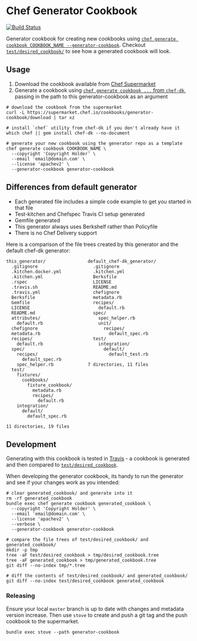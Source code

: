 # Chef Generator Cookbook

[![Build Status](https://travis-ci.org/atheiman/chef-generator-cookbook.svg?branch=master)](https://travis-ci.org/atheiman/chef-generator-cookbook)

Generator cookbook for creating new cookbooks using [`chef generate cookbook COOKBOOK_NAME --generator-cookbook`](https://docs.chef.io/ctl_chef.html#chef-generate-cookbook). Checkout [`test/desired_cookbook/`](./test/desired_cookbook/) to see how a generated cookbook will look.

## Usage

1. Download the cookbook available from [Chef Supermarket](https://supermarket.chef.io/cookbooks/generator-cookbook)
1. Generate a cookbook using [`chef generate cookbook ...` from `chef-dk`](https://docs.chef.io/ctl_chef.html#chef-generate-cookbook), passing in the path to this generator-cookbook as an argument

```shell
# download the cookbook from the supermarket
curl -L https://supermarket.chef.io/cookbooks/generator-cookbook/download | tar xz

# install `chef` utility from chef-dk if you don't already have it
which chef || gem install chef-dk --no-document

# generate your new cookbook using the generator repo as a template
chef generate cookbook COOKBOOK_NAME \
  --copyright 'Copyright Holder' \
  --email 'email@domain.com' \
  --license 'apachev2' \
  --generator-cookbook generator-cookbook
```

## Differences from default generator

- Each generated file includes a simple code example to get you started in that file
- Test-kitchen and Chefspec Travis CI setup generated
- Gemfile generated
- This generator always uses Berkshelf rather than Policyfile
- There is no Chef Delivery support

Here is a comparison of the file trees created by this generator and the default chef-dk generator:

```
this_generator/                default_chef-dk_generator/
  .gitignore                     .gitignore
  .kitchen.docker.yml            .kitchen.yml
  .kitchen.yml                   Berksfile
  .rspec                         LICENSE
  .travis.sh                     README.md
  .travis.yml                    chefignore
  Berksfile                      metadata.rb
  Gemfile                        recipes/
  LICENSE                          default.rb
  README.md                      spec/
  attributes/                      spec_helper.rb
    default.rb                     unit/
  chefignore                         recipes/
  metadata.rb                          default_spec.rb
  recipes/                       test/
    default.rb                     integration/
  spec/                              default/
    recipes/                           default_test.rb
      default_spec.rb
    spec_helper.rb             7 directories, 11 files
  test/
    fixtures/
      cookbooks/
        fixture_cookbook/
          metadata.rb
          recipes/
            default.rb
    integration/
      default/
        default_spec.rb

11 directories, 19 files
```

## Development

Generating with this cookbook is tested in [Travis](https://travis-ci.org/atheiman/chef-generator-cookbook/) - a cookbook is generated and then compared to [`test/desired_cookbook`](./test/desired_cookbook/).

When developing the generator cookbook, its handy to run the generator and see if your changes work as you intended:

```shell
# clear generated_cookbook/ and generate into it
rm -rf generated_cookbook
bundle exec chef generate cookbook generated_cookbook \
  --copyright 'Copyright Holder' \
  --email 'email@domain.com' \
  --license 'apachev2' \
  --verbose \
  --generator-cookbook generator-cookbook

# compare the file trees of test/desired_cookbook/ and generated_cookbook/
mkdir -p tmp
tree -aF test/desired_cookbook > tmp/desired_cookbook.tree
tree -aF generated_cookbook > tmp/generated_cookbook.tree
git diff --no-index tmp/*.tree

# diff the contents of test/desired_cookbook/ and generated_cookbook/
git diff --no-index test/desired_cookbook generated_cookbook
```

### Releasing

Ensure your local `master` branch is up to date with changes and metadata version increase. Then use `stove` to create and push a git tag and the push cookbook to the supermarket.

```shell
bundle exec stove --path generator-cookbook
```
